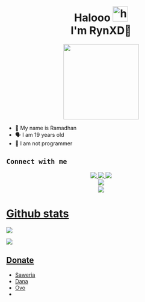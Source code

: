 <h1 align="center">Halooo <img src="https://user-images.githubusercontent.com/1303154/88677602-1635ba80-d120-11ea-84d8-d263ba5fc3c0.gif" width="40px" alt="hi"><br>I'm RynXD🗿 </h1>
<p align="center">
  <img src="https://github.com/RynXD-Host.png" width="200px" /></>
</p>

- 👼 My name is Ramadhan
- 🗣️ I am 19 years old 
- 🔭 I am not programmer

## ```Connect with me```
<p align="center">
  <a href="https://instagram.com/_rynxd"><img src="https://img.shields.io/badge/Instagram-E4405F?style=for-the-badge&logo=instagram&logoColor=white"/> 
  <a href="https://wa.me/6289528652225"><img src="https://img.shields.io/badge/WhatsApp-25D366?style=for-the-badge&logo=whatsapp&logoColor=white" />
  <a href="https://t.me/oziispedzz"><img src="https://img.shields.io/badge/Telegram-%230088cc.svg?&style=for-the-badge&logo=telegram&logoColor=white" /> <br>
  <a href="https://github.com/RynXD-Host"><img src="https://img.shields.io/badge/-GitHub-black?style=flat-square&logo=github" /> 
  <a href="https://m.youtube.com/channel/UCRclhEcLQqZUuegsoBFdwYQ"><br>
  <a href="https://komarev.com/ghpvc/?username=RynXD-Host&color=blue&style=flat-square&label=Profile+Dilihat"><img src="https://komarev.com/ghpvc/?username=RynXD-Host&color=blue&style=flat-square&label=Profile+Dilihat" />

</p>

 # Github stats
<p>

  ![](http://github-profile-summary-cards.vercel.app/api/cards/profile-details?username=RynXD-Host&theme=dracula)
</p>
<p>

  ![](http://github-profile-summary-cards.vercel.app/api/cards/stats?username=RynXD-Host&theme=dracula)
</p>

## Donate

- [Saweria](https://saweria.co/)
- [Dana](https://)
- [Ovo](https://)
-
